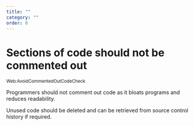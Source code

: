 ```yaml
---
title: ""
category: ""
order: 0
---
```


<h1>Sections of code should not be commented out</h1>
<small>Web:AvoidCommentedOutCodeCheck</small>
<br>
<p>Programmers should not comment out code as it bloats programs and reduces readability.</p>
<p>Unused code should be deleted and can be retrieved from source control history if required.</p>